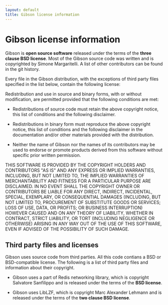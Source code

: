 ```yaml
---
layout: default
title: Gibson license information
---
```


# Gibson license information

Gibson is **open source software** released under the
terms of the **three clause BSD license**. Most of the
Gibson source code was written and is copyrighted by Simone Margaritelli. 
A list of other contributors can be
found in the git history.

Every file in the Gibson distribution, with the exceptions of third
	party files specified in the list below, contain the following
	license:

Redistribution and use in source and binary forms, with or without
	modification, are permitted provided that the following conditions are
	met:

*   Redistributions of source code must retain the above copyright
			notice, this list of conditions and the following disclaimer.

*   Redistributions in binary form must reproduce the above
			copyright notice, this list of conditions and the following
			disclaimer in the documentation and/or other materials provided with
			the distribution.

*   Neither the name of Gibson nor the names of its contributors may
			be used to endorse or promote products derived from this software
			without specific prior written permission.

THIS SOFTWARE IS PROVIDED BY THE COPYRIGHT HOLDERS AND CONTRIBUTORS
	"AS IS" AND ANY EXPRESS OR IMPLIED WARRANTIES, INCLUDING, BUT NOT
	LIMITED TO, THE IMPLIED WARRANTIES OF MERCHANTABILITY AND FITNESS FOR
	A PARTICULAR PURPOSE ARE DISCLAIMED. IN NO EVENT SHALL THE COPYRIGHT
	OWNER OR CONTRIBUTORS BE LIABLE FOR ANY DIRECT, INDIRECT, INCIDENTAL,
	SPECIAL, EXEMPLARY, OR CONSEQUENTIAL DAMAGES (INCLUDING, BUT NOT
	LIMITED TO, PROCUREMENT OF SUBSTITUTE GOODS OR SERVICES; LOSS OF USE,
	DATA, OR PROFITS; OR BUSINESS INTERRUPTION) HOWEVER CAUSED AND ON ANY
	THEORY OF LIABILITY, WHETHER IN CONTRACT, STRICT LIABILITY, OR TORT
	(INCLUDING NEGLIGENCE OR OTHERWISE) ARISING IN ANY WAY OUT OF THE USE
	OF THIS SOFTWARE, EVEN IF ADVISED OF THE POSSIBILITY OF SUCH DAMAGE.

## Third party files and licenses

Gibson uses source code from third parties. All this code contians a
	BSD or BSD-compatible license. The following is a list of third party
	files and information about their copyright.

*   Gibson uses a part of Redis networking library, which is copyright Salvatore Sanfilippo
			and is released under the terms of the **BSD license**.

*   Gibson uses LibLZF, which is copyright Marc Alexander Lehmann
			and is released under the terms of the **two clause BSD
				license**.